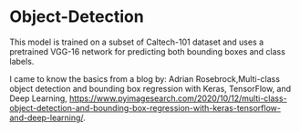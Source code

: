 # Object-Detection
This model is trained on a subset of Caltech-101 dataset and uses a pretrained VGG-16 network for predicting both bounding boxes and class labels.

I came to know the basics from a blog by:
Adrian Rosebrock,Multi-class object detection and bounding box regression with Keras, TensorFlow, and Deep Learning,
https://www.pyimagesearch.com/2020/10/12/multi-class-object-detection-and-bounding-box-regression-with-keras-tensorflow-and-deep-learning/.
